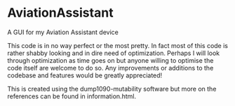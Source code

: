 # AviationAssistant
A GUI for my Aviation Assistant device

This code is in no way perfect or the most pretty. In fact most of this code is rather shabby looking and in dire need of optimization. Perhaps I will look through optimization as time goes on but anyone willing to optimise the code itself are welcome to do so. Any improvements or additions to the codebase and features would be greatly appreciated!

This is created using the dump1090-mutability software but more on the references can be found in information.html.  
